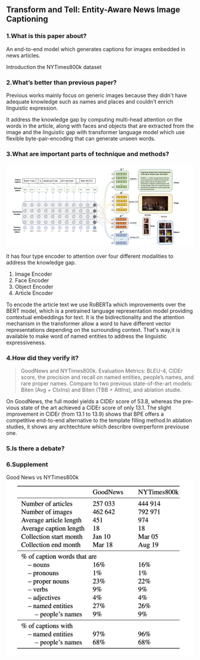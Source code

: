 ## Transform and Tell: Entity-Aware News Image Captioning

### 1.What is this paper about?

An end-to-end model which generates captions for images embedded in news articles.

Introduction the NYTimes800k dataset

### 2.What’s better than previous paper?

Previous works mainly focus on generic images because they didn't have adequate knowledge such as names and places and couldn't enrich linguistic expression.

It address the knowledge gap by computing multi-head attention on the words in the article, along with faces and objects that are extracted from the image and the linguistic gap with transformer language model which use flexible byte-pair-encoding that can generate unseen words.


### 3.What are important parts of technique and methods?

![model](detail/img/Tran_Transform_and_Tell_Entity-Aware_News_Image_Captioning_CVPR_2020_paper1.png) 


It has four type encoder to attention over four different modalities to address the knowledge gap.
1. Image Encoder
2. Face Encoder
3. Object Encoder
4. Article Encoder

To encode the article text we use RoBERTa which improvements over the BERT model, which is a pretrained language representation model providing contextual embeddings for text.
It is the bidirectionality and the attention mechanism in the transformer allow a word to have different vector representations depending on the surrounding context.
That's way,it is available to make word of named entities to address the linguistic expressiveness.



### 4.How did they verify it?

> GoodNews and NYTimes800k.
> Evaluation Metrics: BLEU-4, CIDEr score, the precision and recall on named entities, people’s names, and rare proper names.
> Compare to two previous state-of-the-art models: Biten (Avg + CtxIns) and Biten (TBB + AttIns), and ablation studie.

On GoodNews, the full model yields a CIDEr score of 53.8, whereas the pre- vious state of the art achieved a CIDEr score of only 13.1. The slight improvement in CIDEr (from 13.1 to 13.9) shows that BPE offers a competitive end-to-end alternative to the template filling method.In ablation studies, it shows any archtechture which describre overperform previouse one.

### 5.Is there a debate?


### 6.Supplement

Good News vs NYTimes800k
![database](detail/img/Tran_Transform_and_Tell_Entity-Aware_News_Image_Captioning_CVPR_2020_paper2.png) 
